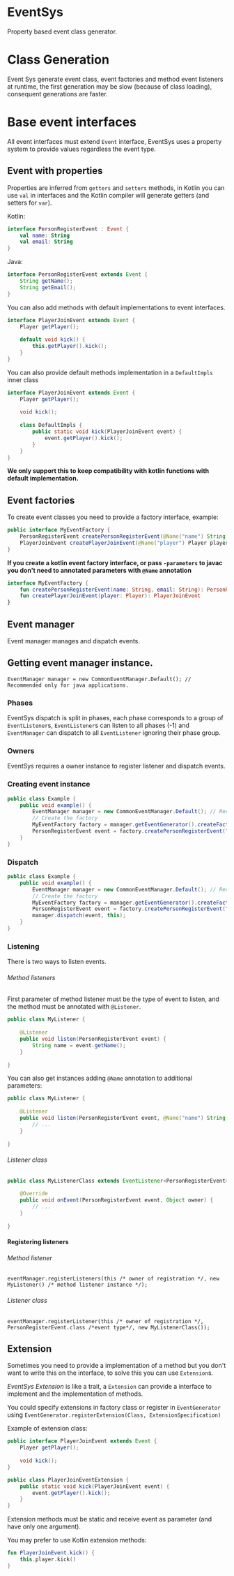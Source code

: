 # EventSys

Property based event class generator.

# Class Generation

Event Sys generate event class, event factories and method event listeners at runtime, the first generation may be slow (because of class loading), consequent generations are faster.

# Base event interfaces

All event interfaces must extend `Event` interface, EventSys uses a property system to provide values regardless the event type.

## Event with properties

Properties are inferred from `getters` and `setters` methods, in Kotlin you can use `val` in interfaces and the Kotlin compiler will generate getters (and setters for `var`).

Kotlin:
```kotlin
interface PersonRegisterEvent : Event {
    val name: String
    val email: String
}
```

Java:
```java
interface PersonRegisterEvent extends Event {
    String getName();
    String getEmail();
}
```

You can also add methods with default implementations to event interfaces.

```java
interface PlayerJoinEvent extends Event {
    Player getPlayer();
    
    default void kick() {
        this.getPlayer().kick();
    }
}
```

You can also provide default methods implementation in a `DefaultImpls` inner class

```java
interface PlayerJoinEvent extends Event {
    Player getPlayer();
    
    void kick();
    
    class DefaultImpls {
        public static void kick(PlayerJoinEvent event) {
            event.getPlayer().kick();
        }
    }
}
```

**We only support this to keep compatibility with kotlin functions with default implementation.**

## Event factories

To create event classes you need to provide a factory interface, example:

```java
public interface MyEventFactory {
    PersonRegisterEvent createPersonRegisterEvent(@Name("name") String name, @Name("email") String email);
    PlayerJoinEvent createPlayerJoinEvent(@Name("player") Player player);
}
```

**If you create a kotlin event factory interface, or pass `-parameters` to javac you don't need to annotated parameters with `@Name` annotation**

```kotlin
interface MyEventFactory {
    fun createPersonRegisterEvent(name: String, email: String): PersonRegisterEvent
    fun createPlayerJoinEvent(player: Player): PlayerJoinEvent
}
```

## Event manager

Event manager manages and dispatch events.

## Getting event manager instance.

```
EventManager manager = new CommonEventManager.Default(); // Recommended only for java applications.
```

### Phases

EventSys dispatch is split in phases, each phase corresponds to a group of `EventListener`s, `EventListener`s can listen to all phases (-1) and `EventManager` can dispatch to all `EventListener` ignoring their phase group.

### Owners

EventSys requires a owner instance to register listener and dispatch events.

### Creating event instance

```java
public class Example {
    public void example() {
        EventManager manager = new CommonEventManager.Default(); // Recommended only for java applications.
        // Create the factory
        MyEventFactory factory = manager.getEventGenerator().createFactory(MyEventFactory.class);
        PersonRegisterEvent event = factory.createPersonRegisterEvent("Username", "username@domain.com");        
    }
}
```

### Dispatch

```java
public class Example {
    public void example() {
        EventManager manager = new CommonEventManager.Default(); // Recommended only for java applications.
        // Create the factory
        MyEventFactory factory = manager.getEventGenerator().createFactory(MyEventFactory.class);
        PersonRegisterEvent event = factory.createPersonRegisterEvent("Username", "username@domain.com");
        manager.dispatch(event, this);
    }
}
```

### Listening

There is two ways to listen events.

###### Method listeners

First parameter of method listener must be the type of event to listen, and the method must be annotated with `@Listener`.

```java
public class MyListener {
    
    @Listener
    public void listen(PersonRegisterEvent event) {
        String name = event.getName();
    }
    
}
```

You can also get instances adding `@Name` annotation to additional parameters:

```java
public class MyListener {
    
    @Listener
    public void listen(PersonRegisterEvent event, @Name("name") String name, @Name("email") String email) {
        // ...
    }
    
}
```

###### Listener class

```java
public class MyListenerClass extends EventListener<PersonRegisterEvent> {
    
    @Override
    public void onEvent(PersonRegisterEvent event, Object owner) {
        // ...
    }
    
}
```

#### Registering listeners

###### Method listener

```
eventManager.registerListeners(this /* owner of registration */, new MyListener() /* method listener instance */);
```

###### Listener class

```
eventManager.registerListener(this /* owner of registration */, PersonRegisterEvent.class /*event type*/, new MyListenerClass());
```

## Extension

Sometimes you need to provide a implementation of a method but you don't want to write this on the interface, to solve this you can use `Extension`s.
 
*EventSys Extension* is like a trait, a `Extension` can provide a interface to implement and the implementation of methods.

You could specify extensions in factory class or register in `EventGenerator` using `EventGenerator.registerExtension(Class, ExtensionSpecification)`

Example of extension class:

```java
public interface PlayerJoinEvent extends Event {
    Player getPlayer();
    
    void kick();
}

public class PlayerJoinEventExtension {
    public static void kick(PlayerJoinEvent event) {
        event.getPlayer().kick();
    }
}
```

Extension methods must be static and receive event as parameter (and have only one argument).

You may prefer to use Kotlin extension methods:

```kotlin
fun PlayerJoinEvent.kick() {
    this.player.kick()
}
```

